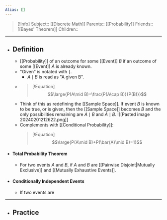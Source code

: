 ```yaml
---
Alias: []
---
```

> [!Info]
> Subject:: [[Discrete Math]]
> Parents:: [[Probability]]
> Friends:: [[Bayes' Theorem]]
> Children:: 
---
- ## Definition
	- [[Probability]] of an outcome for some [[Event]] $B$ if an outcome of some [[Event]] $A$ is already known.
	- "Given" is notated with $\mid$.
		- $A\mid B$ is read as "A given B".
	- > [!Equation]
	  > $$\large{P(A\mid B)=\frac{P(A\cap B)}{P(B)}}$$
	- Think of this as redefining the [[Sample Space]]. If event $B$ is known to be true, or is given, then the [[Sample Space]] becomes $B$ and the only possibilities remaining are $A\mid B$ and $\bar{A}\mid B$.
	  ![[Pasted image 20240201212622.png]]
	- Complements with [[Conditional Probability]]:
	  > [!Equation]
	  > $$\large{P(A\mid B)+P(\bar{A}\mid B)=1}$$
- #### Total Probability Theorem
	- For two events $A$ and $B$, if $A$ and $B$ are [[Pairwise Disjoint|Mutually Exclusive]] and [[Mutually Exhaustive Events]].
- #### Conditionally Independent Events
	- If two events are 
---
- ## Practice